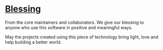 # [Blessing](http://blessmy.software)
From the core maintainers and collaborators. We give our blessing to anyone who use this software in positive and meaningful ways.

May the projects created using this piece of technology bring light, love and help building a better world.
